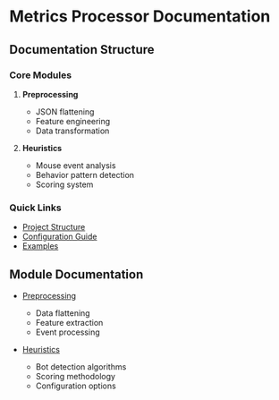 # Metrics Processor Documentation

## Documentation Structure

### Core Modules

1. **Preprocessing**
   - JSON flattening
   - Feature engineering
   - Data transformation

2. **Heuristics**
   - Mouse event analysis
   - Behavior pattern detection
   - Scoring system

### Quick Links

- [Project Structure](structure.md)
- [Configuration Guide](modules/configuration.md)
- [Examples](examples/basic_usage.md)

## Module Documentation

- [Preprocessing](modules/preprocessing/README.md)
    - Data flattening
    - Feature extraction
    - Event processing

- [Heuristics](modules/heuristics/README.md)
    - Bot detection algorithms
    - Scoring methodology
    - Configuration options
